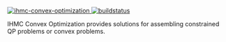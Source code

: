 [ ![ihmc-convex-optimization](https://maven-badges.herokuapp.com/maven-central/us.ihmc/ihmc-convex-optimization/badge.svg?style=plastic) ](https://maven-badges.herokuapp.com/maven-central/us.ihmc/ihmc-convex-optimization)
[ ![buildstatus](https://bamboo.ihmc.us/plugins/servlet/wittified/build-status/LIBS-IHMCCONVEXOPTIMIZATION)](https://bamboo.ihmc.us/plugins/servlet/wittified/build-status/LIBS-IHMCCONVEXOPTIMIZATION)

IHMC Convex Optimization provides solutions for assembling constrained QP problems or convex problems.